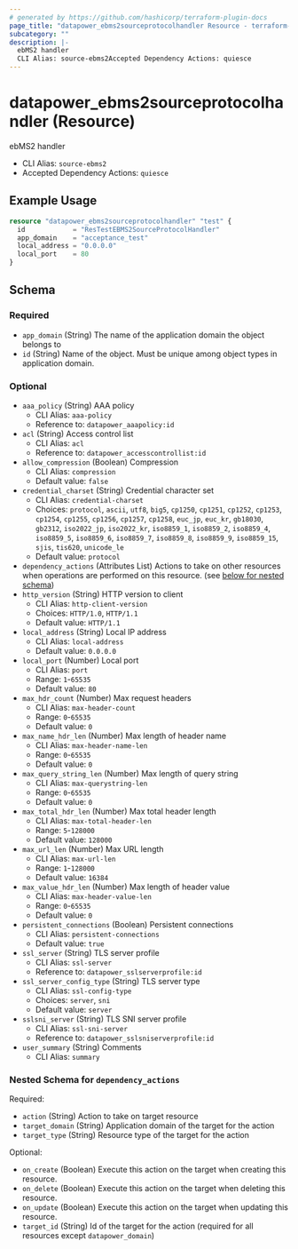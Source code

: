 ```yaml
---
# generated by https://github.com/hashicorp/terraform-plugin-docs
page_title: "datapower_ebms2sourceprotocolhandler Resource - terraform-provider-datapower"
subcategory: ""
description: |-
  ebMS2 handler
  CLI Alias: source-ebms2Accepted Dependency Actions: quiesce
---
```


# datapower_ebms2sourceprotocolhandler (Resource)

ebMS2 handler
  - CLI Alias: `source-ebms2`
  - Accepted Dependency Actions: `quiesce`

## Example Usage

```terraform
resource "datapower_ebms2sourceprotocolhandler" "test" {
  id            = "ResTestEBMS2SourceProtocolHandler"
  app_domain    = "acceptance_test"
  local_address = "0.0.0.0"
  local_port    = 80
}
```

<!-- schema generated by tfplugindocs -->
## Schema

### Required

- `app_domain` (String) The name of the application domain the object belongs to
- `id` (String) Name of the object. Must be unique among object types in application domain.

### Optional

- `aaa_policy` (String) AAA policy
  - CLI Alias: `aaa-policy`
  - Reference to: `datapower_aaapolicy:id`
- `acl` (String) Access control list
  - CLI Alias: `acl`
  - Reference to: `datapower_accesscontrollist:id`
- `allow_compression` (Boolean) Compression
  - CLI Alias: `compression`
  - Default value: `false`
- `credential_charset` (String) Credential character set
  - CLI Alias: `credential-charset`
  - Choices: `protocol`, `ascii`, `utf8`, `big5`, `cp1250`, `cp1251`, `cp1252`, `cp1253`, `cp1254`, `cp1255`, `cp1256`, `cp1257`, `cp1258`, `euc_jp`, `euc_kr`, `gb18030`, `gb2312`, `iso2022_jp`, `iso2022_kr`, `iso8859_1`, `iso8859_2`, `iso8859_4`, `iso8859_5`, `iso8859_6`, `iso8859_7`, `iso8859_8`, `iso8859_9`, `iso8859_15`, `sjis`, `tis620`, `unicode_le`
  - Default value: `protocol`
- `dependency_actions` (Attributes List) Actions to take on other resources when operations are performed on this resource. (see [below for nested schema](#nestedatt--dependency_actions))
- `http_version` (String) HTTP version to client
  - CLI Alias: `http-client-version`
  - Choices: `HTTP/1.0`, `HTTP/1.1`
  - Default value: `HTTP/1.1`
- `local_address` (String) Local IP address
  - CLI Alias: `local-address`
  - Default value: `0.0.0.0`
- `local_port` (Number) Local port
  - CLI Alias: `port`
  - Range: `1`-`65535`
  - Default value: `80`
- `max_hdr_count` (Number) Max request headers
  - CLI Alias: `max-header-count`
  - Range: `0`-`65535`
  - Default value: `0`
- `max_name_hdr_len` (Number) Max length of header name
  - CLI Alias: `max-header-name-len`
  - Range: `0`-`65535`
  - Default value: `0`
- `max_query_string_len` (Number) Max length of query string
  - CLI Alias: `max-querystring-len`
  - Range: `0`-`65535`
  - Default value: `0`
- `max_total_hdr_len` (Number) Max total header length
  - CLI Alias: `max-total-header-len`
  - Range: `5`-`128000`
  - Default value: `128000`
- `max_url_len` (Number) Max URL length
  - CLI Alias: `max-url-len`
  - Range: `1`-`128000`
  - Default value: `16384`
- `max_value_hdr_len` (Number) Max length of header value
  - CLI Alias: `max-header-value-len`
  - Range: `0`-`65535`
  - Default value: `0`
- `persistent_connections` (Boolean) Persistent connections
  - CLI Alias: `persistent-connections`
  - Default value: `true`
- `ssl_server` (String) TLS server profile
  - CLI Alias: `ssl-server`
  - Reference to: `datapower_sslserverprofile:id`
- `ssl_server_config_type` (String) TLS server type
  - CLI Alias: `ssl-config-type`
  - Choices: `server`, `sni`
  - Default value: `server`
- `sslsni_server` (String) TLS SNI server profile
  - CLI Alias: `ssl-sni-server`
  - Reference to: `datapower_sslsniserverprofile:id`
- `user_summary` (String) Comments
  - CLI Alias: `summary`

<a id="nestedatt--dependency_actions"></a>
### Nested Schema for `dependency_actions`

Required:

- `action` (String) Action to take on target resource
- `target_domain` (String) Application domain of the target for the action
- `target_type` (String) Resource type of the target for the action

Optional:

- `on_create` (Boolean) Execute this action on the target when creating this resource.
- `on_delete` (Boolean) Execute this action on the target when deleting this resource.
- `on_update` (Boolean) Execute this action on the target when updating this resource.
- `target_id` (String) Id of the target for the action (required for all resources except `datapower_domain`)
